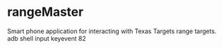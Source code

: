 # rangeMaster
Smart phone application for interacting with Texas Targets range targets.
adb shell input keyevent 82
